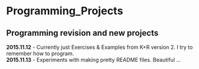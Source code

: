 # Programming_Projects
## Programming revision and new projects

**2015.11.12** - Currently just Exercises & Examples from K+R version 2. I try to remember how to program.<br>
**2015.11.13** - Experiments with making pretty README files. Beautiful ...<br>
